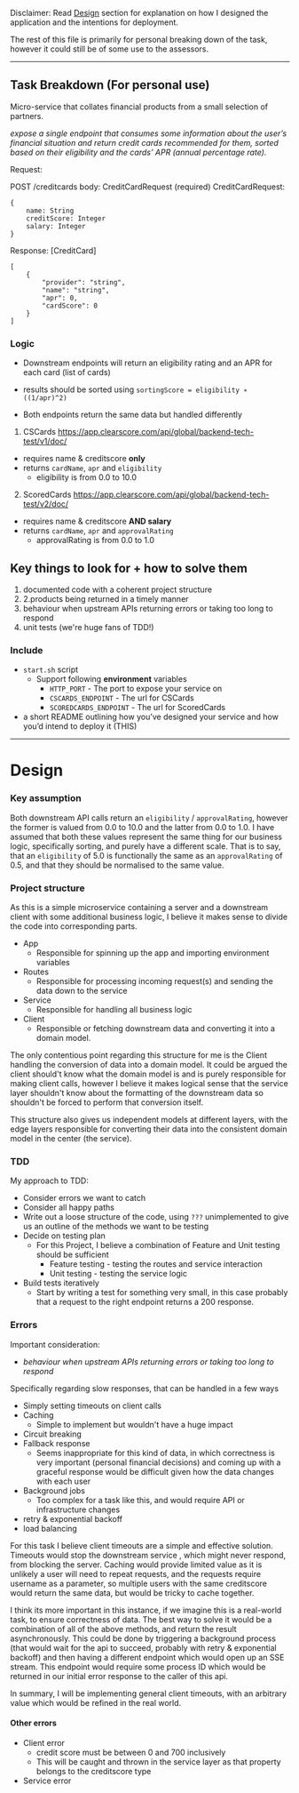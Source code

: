 Disclaimer: Read [Design](#Design) section for explanation on how I designed the application and the 
intentions for deployment.

The rest of this file is primarily for personal breaking down of the task, however it could still be of some use
to the assessors.

---
## Task Breakdown (For personal use)

Micro-service that collates financial products from a small selection of partners.

_expose a single endpoint that consumes some information about the userʼs financial situation
and return credit cards recommended for them, sorted based on their eligibility and the cardsʼ APR
(annual percentage rate)._

Request:

POST /creditcards
body: CreditCardRequest (required)
CreditCardRequest:
```
{
    name: String
    creditScore: Integer
    salary: Integer
}
```


Response: [CreditCard]
```
[
    {
        "provider": "string",
        "name": "string",
        "apr": 0,
        "cardScore": 0
    }
]
```


### Logic

- Downstream endpoints will return an eligibility rating and an APR for each card (list of cards)
- results should be sorted using
`sortingScore = eligibility ∗ ((1/apr)^2)`

- Both endpoints return the same data but handled differently

1. CSCards
https://app.clearscore.com/api/global/backend-tech-test/v1/doc/

- requires name & creditscore **only**
- returns `cardName`, `apr` and `eligibility`
  - eligibility is from 0.0 to 10.0


2. ScoredCards
https://app.clearscore.com/api/global/backend-tech-test/v2/doc/

- requires name & creditscore **AND salary**
- returns `cardName`, `apr` and `approvalRating`
    - approvalRating is from 0.0 to 1.0


## Key things to look for + how to solve them

1. documented code with a coherent project structure
2. 2.products being returned in a timely manner
3. behaviour when upstream APIs returning errors or taking too long to respond
4. unit tests (we're huge fans of TDD!)

### Include

- `start.sh` script 
  - Support following **environment** variables
    - `HTTP_PORT`             - The port to expose your service on
    - `CSCARDS_ENDPOINT`      - The url for CSCards
    - `SCOREDCARDS_ENDPOINT`  - The url for ScoredCards
- a short README outlining how youʼve designed your service and how youʼd
  intend to deploy it (THIS)

---


# Design

### Key assumption
Both downstream API calls return an `eligibility` / `approvalRating`, however the former is valued from 0.0
to 10.0 and the latter from 0.0 to 1.0. I have assumed that both these values represent the same thing for
our business logic, specifically sorting, and purely have a different scale. That is to say, that an `eligibility`
of 5.0 is functionally the same as an  `approvalRating` of 0.5, and that they should be normalised to the same
value.


### Project structure

As this is a simple microservice containing a server and a downstream client with some additional business logic,
I believe it makes sense to divide the code into corresponding parts.
- App
  - Responsible for spinning up the app and importing environment variables
- Routes
  - Responsible for processing incoming request(s) and sending the data down to the service
- Service
  - Responsible for handling all business logic
- Client
  - Responsible or fetching downstream data and converting it into a domain model.

The only contentious point regarding this structure for me is the Client handling the conversion of data into a domain model.
It could be argued the client should't know what the domain model is and is purely responsible for making client calls, 
however I believe it makes logical sense that the service layer shouldn't know about the formatting of the downstream data
so shouldn't be forced to perform that conversion itself.

This structure also gives us independent models at different layers, with the edge layers responsible for converting their
data into the consistent domain model in the center (the service).

### TDD

My approach to TDD:
- Consider errors we want to catch
- Consider all happy paths
- Write out a loose structure of the code, using `???` unimplemented to give us an outline of the methods we want to be testing
- Decide on testing plan
    - For this Project, I believe a combination of Feature and Unit testing should be sufficient
      - Feature testing - testing the routes and service interaction
      - Unit testing - testing the service logic
- Build tests iteratively
  - Start by writing a test for something very small, in this case probably that a request to the right endpoint returns
    a 200 response.

### Errors
Important consideration:
- _behaviour when upstream APIs returning errors or taking too long to respond_

Specifically regarding slow responses, that can be handled in a few ways
- Simply setting timeouts on client calls
- Caching 
  - Simple to implement but wouldn't have a huge impact
- Circuit breaking
- Fallback response
  - Seems inappropriate for this kind of data, in which correctness is very important (personal financial decisions) and 
  coming up with a graceful response would be difficult given how the data changes with each user
- Background jobs
  - Too complex for a task like this, and would require API or infrastructure changes
- retry & exponential backoff
- load balancing

For this task I believe client timeouts are a simple and effective solution. Timeouts would stop the downstream service
, which might never respond, from blocking the server. Caching would provide limited value as it is unlikely a user will need 
to repeat requests, and the requests require username as a parameter, so multiple users with the same creditscore would return
the same data, but would be tricky to cache together.

I think its more important in this instance, if we imagine this is a real-world task, to ensure correctness of data. The best way to solve it
would be a combination of all of the above methods, and return the result asynchronously. This could be done by triggering a background process
(that would wait for the api to succeed, probably with retry & exponential backoff) and then having a different endpoint which
would open up an SSE stream. This endpoint would require some process ID which would be returned in our initial error response to 
the caller of this api.

In summary, I will be implementing general client timeouts, with an arbitrary value which would be refined in the real world.


#### Other errors

- Client error
  - credit score must be between 0 and 700 inclusively
  - This will be caught and thrown in the service layer as that property belongs to the creditscore type
- Service error

